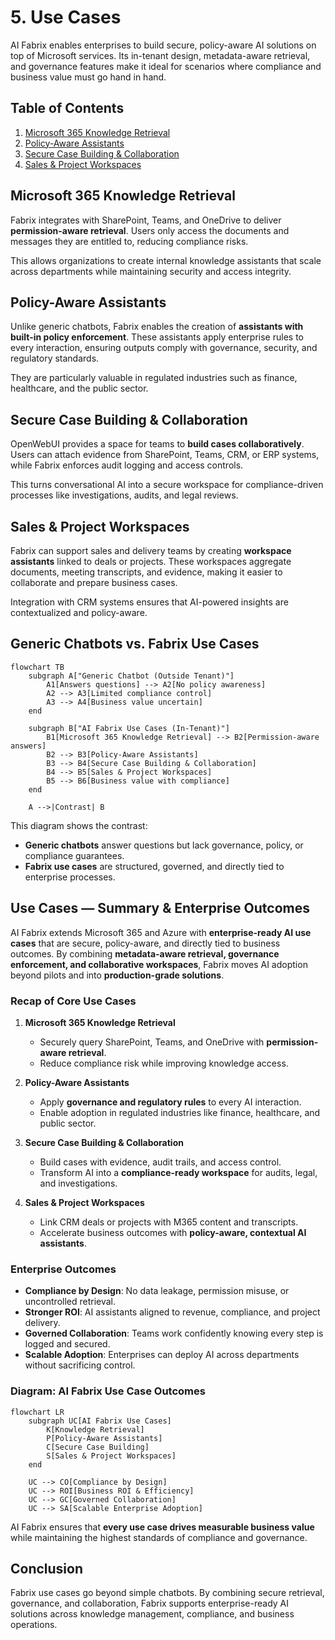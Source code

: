 # 5. Use Cases

AI Fabrix enables enterprises to build secure, policy-aware AI solutions on top of Microsoft services. Its in-tenant design, metadata-aware retrieval, and governance features make it ideal for scenarios where compliance and business value must go hand in hand.

## Table of Contents

1. [Microsoft 365 Knowledge Retrieval](microsoft-365-knowledge-retrieval.md)
2. [Policy-Aware Assistants](policy-aware-assistants.md)
3. [Secure Case Building & Collaboration](secure-case-building-collaboration.md)
4. [Sales & Project Workspaces](sales-project-workspaces.md)

## Microsoft 365 Knowledge Retrieval

Fabrix integrates with SharePoint, Teams, and OneDrive to deliver **permission-aware retrieval**. Users only access the documents and messages they are entitled to, reducing compliance risks.

This allows organizations to create internal knowledge assistants that scale across departments while maintaining security and access integrity.

## Policy-Aware Assistants

Unlike generic chatbots, Fabrix enables the creation of **assistants with built-in policy enforcement**. These assistants apply enterprise rules to every interaction, ensuring outputs comply with governance, security, and regulatory standards.

They are particularly valuable in regulated industries such as finance, healthcare, and the public sector.

## Secure Case Building & Collaboration

OpenWebUI provides a space for teams to **build cases collaboratively**. Users can attach evidence from SharePoint, Teams, CRM, or ERP systems, while Fabrix enforces audit logging and access controls.

This turns conversational AI into a secure workspace for compliance-driven processes like investigations, audits, and legal reviews.

## Sales & Project Workspaces

Fabrix can support sales and delivery teams by creating **workspace assistants** linked to deals or projects. These workspaces aggregate documents, meeting transcripts, and evidence, making it easier to collaborate and prepare business cases.

Integration with CRM systems ensures that AI-powered insights are contextualized and policy-aware.

## Generic Chatbots vs. Fabrix Use Cases

```mermaid
flowchart TB
    subgraph A["Generic Chatbot (Outside Tenant)"]
        A1[Answers questions] --> A2[No policy awareness]
        A2 --> A3[Limited compliance control]
        A3 --> A4[Business value uncertain]
    end

    subgraph B["AI Fabrix Use Cases (In-Tenant)"]
        B1[Microsoft 365 Knowledge Retrieval] --> B2[Permission-aware answers]
        B2 --> B3[Policy-Aware Assistants]
        B3 --> B4[Secure Case Building & Collaboration]
        B4 --> B5[Sales & Project Workspaces]
        B5 --> B6[Business value with compliance]
    end

    A -->|Contrast| B
```

This diagram shows the contrast:

- **Generic chatbots** answer questions but lack governance, policy, or compliance guarantees.
- **Fabrix use cases** are structured, governed, and directly tied to enterprise processes.

## Use Cases — Summary & Enterprise Outcomes

AI Fabrix extends Microsoft 365 and Azure with **enterprise-ready AI use cases** that are secure, policy-aware, and directly tied to business outcomes.
By combining **metadata-aware retrieval, governance enforcement, and collaborative workspaces**, Fabrix moves AI adoption beyond pilots and into **production-grade solutions**.

### Recap of Core Use Cases

1. **Microsoft 365 Knowledge Retrieval**

   - Securely query SharePoint, Teams, and OneDrive with **permission-aware retrieval**.
   - Reduce compliance risk while improving knowledge access.

2. **Policy-Aware Assistants**

   - Apply **governance and regulatory rules** to every AI interaction.
   - Enable adoption in regulated industries like finance, healthcare, and public sector.

3. **Secure Case Building & Collaboration**

   - Build cases with evidence, audit trails, and access control.
   - Transform AI into a **compliance-ready workspace** for audits, legal, and investigations.

4. **Sales & Project Workspaces**

   - Link CRM deals or projects with M365 content and transcripts.
   - Accelerate business outcomes with **policy-aware, contextual AI assistants**.

### Enterprise Outcomes

- **Compliance by Design**: No data leakage, permission misuse, or uncontrolled retrieval.
- **Stronger ROI**: AI assistants aligned to revenue, compliance, and project delivery.
- **Governed Collaboration**: Teams work confidently knowing every step is logged and secured.
- **Scalable Adoption**: Enterprises can deploy AI across departments without sacrificing control.

### Diagram: AI Fabrix Use Case Outcomes

```mermaid
flowchart LR
    subgraph UC[AI Fabrix Use Cases]
        K[Knowledge Retrieval] 
        P[Policy-Aware Assistants] 
        C[Secure Case Building] 
        S[Sales & Project Workspaces] 
    end

    UC --> CO[Compliance by Design]
    UC --> ROI[Business ROI & Efficiency]
    UC --> GC[Governed Collaboration]
    UC --> SA[Scalable Enterprise Adoption]
```

AI Fabrix ensures that **every use case drives measurable business value** while maintaining the highest standards of compliance and governance.

## Conclusion

Fabrix use cases go beyond simple chatbots. By combining secure retrieval, governance, and collaboration, Fabrix supports enterprise-ready AI solutions across knowledge management, compliance, and business operations.
